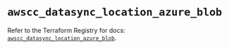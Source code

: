 # `awscc_datasync_location_azure_blob`

Refer to the Terraform Registry for docs: [`awscc_datasync_location_azure_blob`](https://registry.terraform.io/providers/hashicorp/awscc/0.70.0/docs/resources/datasync_location_azure_blob).

